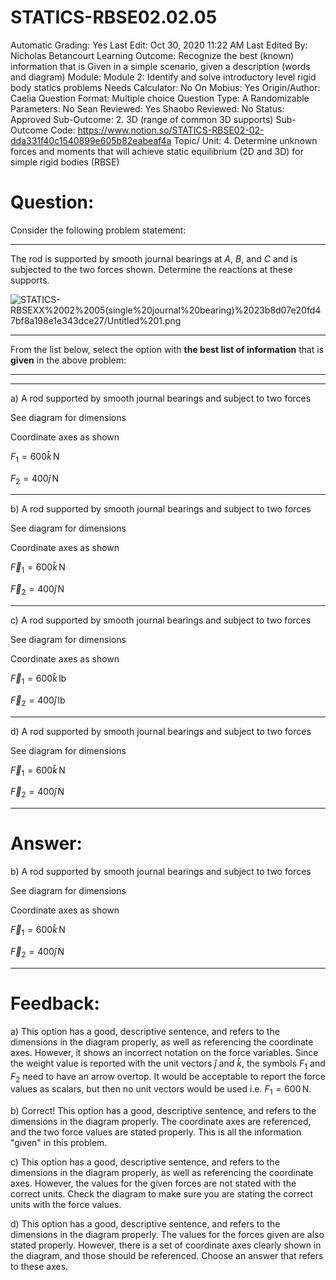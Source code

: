 # STATICS-RBSE02.02.05

Automatic Grading: Yes
Last Edit: Oct 30, 2020 11:22 AM
Last Edited By: Nicholas Betancourt
Learning Outcome: Recognize the best (known) information that is Given in a simple scenario, given a description (words and diagram)
Module: Module 2: Identify and solve introductory level rigid body statics problems
Needs Calculator: No
On Mobius: Yes
Origin/Author: Caelia
Question Format: Multiple choice
Question Type: A
Randomizable Parameters: No
Sean Reviewed: Yes
Shaobo Reviewed: No
Status: Approved
Sub-Outcome: 2. 3D (range of common 3D supports)
Sub-Outcome Code: https://www.notion.so/STATICS-RBSE02-02-dda331f40c1540899e605b82eabeaf4a
Topic/ Unit: 4. Determine unknown forces and moments that will achieve static equilibrium (2D and 3D) for simple rigid bodies (RBSE)

# Question:

Consider the following problem statement:

---

The rod is supported by smooth journal bearings at $A$, $B$, and $C$ and is subjected to the two forces shown.  Determine the reactions at these supports. 

![STATICS-RBSEXX%2002%2005(single%20journal%20bearing)%2023b8d07e20fd47bf8a198e1e343dce27/Untitled%201.png](STATICS-RBSEXX%2002%2005(single%20journal%20bearing)%2023b8d07e20fd47bf8a198e1e343dce27/Untitled%201.png)

---

From the list below, select the option with **the best list of information** that is **given** in the above problem:

---

---

a) A rod supported by smooth journal bearings and subject to two forces

See diagram for dimensions

Coordinate axes as shown

${F}_1=600\hat{k}\,\mathrm{N}$

${F}_2=400\hat{j}\,\mathrm{N}$

---

b) A rod supported by smooth journal bearings and subject to two forces

See diagram for dimensions

Coordinate axes as shown

$\overrightarrow{F}_1=600\hat{k}\,\mathrm{N}$

$\overrightarrow{F}_2=400\hat{j}\,\mathrm{N}$

---

c) A rod supported by smooth journal bearings and subject to two forces

See diagram for dimensions

Coordinate axes as shown

$\overrightarrow{F}_1=600\hat{k}\,\mathrm{lb}$

$\overrightarrow{F}_2=400\hat{j}\,\mathrm{lb}$

---

d) A rod supported by smooth journal bearings and subject to two forces

See diagram for dimensions

$\overrightarrow{F}_1=600\hat{k}\,\mathrm{N}$

$\overrightarrow{F}_2=400\hat{j}\,\mathrm{N}$

---

# Answer:

b) A rod supported by smooth journal bearings and subject to two forces

See diagram for dimensions

Coordinate axes as shown

$\overrightarrow{F}_1=600\hat{k}\,\mathrm{N}$

$\overrightarrow{F}_2=400\hat{j}\,\mathrm{N}$

---

# Feedback:

a) This option has a good, descriptive sentence, and refers to the dimensions in the diagram properly, as well as referencing the coordinate axes. However, it shows an incorrect notation on the force variables. Since the weight value is reported with the unit vectors $\hat{j}$ and $\hat{k}$, the symbols $F_1$ and $F_2$ need to have an arrow overtop. It would be acceptable to report the force values as scalars, but then no unit vectors would be used i.e. $F_1=600\,\mathrm{N}$. 

b) Correct! This option has a good, descriptive sentence, and refers to the dimensions in the diagram properly. The coordinate axes are referenced, and the two force values are stated properly. This is all the information "given" in this problem.

c) This option has a good, descriptive sentence, and refers to the dimensions in the diagram properly, as well as referencing the coordinate axes. However, the values for the given forces are not stated with the correct units. Check the diagram to make sure you are stating the correct units with the force values. 

d) This option has a good, descriptive sentence, and refers to the dimensions in the diagram properly. The values for the forces given are also stated properly. However, there is a set of coordinate axes clearly shown in the diagram, and those should be referenced. Choose an answer that refers to these axes.